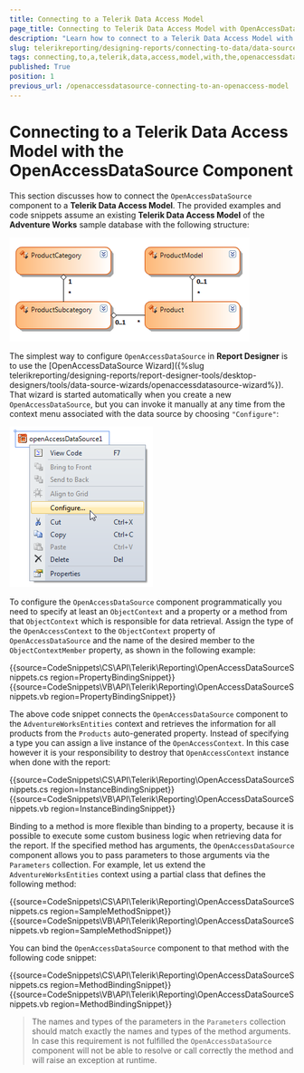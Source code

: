 ```yaml
---
title: Connecting to a Telerik Data Access Model
page_title: Connecting to Telerik Data Access Model with OpenAccessDataSource
description: "Learn how to connect to a Telerik Data Access Model with the OpenAccessDataSource component in Telerik Reporting."
slug: telerikreporting/designing-reports/connecting-to-data/data-source-components/openaccessdatasource-component/connecting-to-a-telerik-data-access-model-with-the-openaccessdatasource-component
tags: connecting,to,a,telerik,data,access,model,with,the,openaccessdatasource,component
published: True
position: 1
previous_url: /openaccessdatasource-connecting-to-an-openaccess-model
---
```


# Connecting to a Telerik Data Access Model with the OpenAccessDataSource Component

This section discusses how to connect the `OpenAccessDataSource` component to a __Telerik Data Access Model__. The provided examples and code snippets assume an existing __Telerik Data Access Model__ of the __Adventure Works__ sample database with the following structure:

![The structure of the Telerik Data Access Model of the Adventure Works sample database we are going to use in the examples](images/DataSources/OpenAccessDataSourceAdventureWorksEntityModel.png)

The simplest way to configure `OpenAccessDataSource` in __Report Designer__ is to use the [OpenAccessDataSource Wizard]({%slug telerikreporting/designing-reports/report-designer-tools/desktop-designers/tools/data-source-wizards/openaccessdatasource-wizard%}). That wizard is started automatically when you create a new `OpenAccessDataSource`, but you can invoke it manually at any time from the context menu associated with the data source by choosing `"Configure"`:

![The context menu of the OpenAccessDataSource component with the Configure option chosen](images/DataSources/OpenAccessDataSourceConfigure.png)

To configure the `OpenAccessDataSource` component programmatically you need to specify at least an `ObjectContext` and a property or a method from that `ObjectContext` which is responsible for data retrieval. Assign the type of the `OpenAccessContext` to the `ObjectContext` property of `OpenAccessDataSource` and the name of the desired member to the `ObjectContextMember` property, as shown in the following example:

{{source=CodeSnippets\CS\API\Telerik\Reporting\OpenAccessDataSourceSnippets.cs region=PropertyBindingSnippet}}
{{source=CodeSnippets\VB\API\Telerik\Reporting\OpenAccessDataSourceSnippets.vb region=PropertyBindingSnippet}}

The above code snippet connects the `OpenAccessDataSource` component to the `AdventureWorksEntities` context and retrieves the information for all products from the `Products` auto-generated property. Instead of specifying a type you can assign a live instance of the `OpenAccessContext`. In this case however it is your responsibility to destroy that `OpenAccessContext` instance when done with the report:

{{source=CodeSnippets\CS\API\Telerik\Reporting\OpenAccessDataSourceSnippets.cs region=InstanceBindingSnippet}}
{{source=CodeSnippets\VB\API\Telerik\Reporting\OpenAccessDataSourceSnippets.vb region=InstanceBindingSnippet}}

Binding to a method is more flexible than binding to a property, because it is possible to execute some custom business logic when retrieving data for the report. If the specified method has arguments, the `OpenAccessDataSource` component allows you to pass parameters to those arguments via the `Parameters` collection. For example, let us extend the `AdventureWorksEntities` context using a partial class that defines the following method:

{{source=CodeSnippets\CS\API\Telerik\Reporting\OpenAccessDataSourceSnippets.cs region=SampleMethodSnippet}}
{{source=CodeSnippets\VB\API\Telerik\Reporting\OpenAccessDataSourceSnippets.vb region=SampleMethodSnippet}}

You can bind the `OpenAccessDataSource` component to that method with the following code snippet:

{{source=CodeSnippets\CS\API\Telerik\Reporting\OpenAccessDataSourceSnippets.cs region=MethodBindingSnippet}}
{{source=CodeSnippets\VB\API\Telerik\Reporting\OpenAccessDataSourceSnippets.vb region=MethodBindingSnippet}}

> The names and types of the parameters in the `Parameters` collection should match exactly the names and types of the method arguments. In case this requirement is not fulfilled the `OpenAccessDataSource` component will not be able to resolve or call correctly the method and will raise an exception at runtime.
